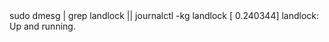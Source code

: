<div id="termynal" data-termynal>
    <span data-ty="input">sudo dmesg | grep landlock || journalctl -kg landlock</span>
    <span data-ty>[    0.240344] landlock: Up and running.</span>
</div>